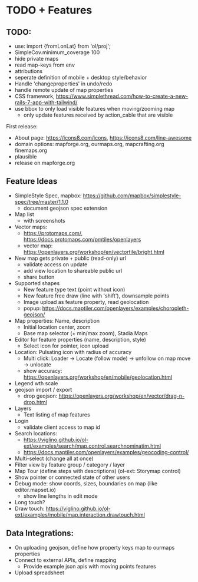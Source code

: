 # TODO + Features

## TODO:

* use: import {fromLonLat} from 'ol/proj';
* SimpleCov.minimum_coverage 100
* hide private maps
* read map-keys from env
* attributions
* seperate definition of mobile + desktop style/behavior
* Handle 'changeproperties' in undo/redo
* handle remote update of map properties
* CSS framework, https://www.simplethread.com/how-to-create-a-new-rails-7-app-with-tailwind/
* use bbox to only load visible features when moving/zooming map
  * only update features received by action_cable that are visible

First release:

* About page: https://icons8.com/icons, https://icons8.com/line-awesome
* domain options: mapforge.org, ourmaps.org, mapcrafting.org finemaps.org
* plausible
* release on mapforge.org


## Feature Ideas

* SimpleStyle Spec, mapbox: https://github.com/mapbox/simplestyle-spec/tree/master/1.1.0
  * document geojson spec extension
* Map list
  * with screenshots
* Vector maps:
  * https://protomaps.com/, https://docs.protomaps.com/pmtiles/openlayers
  * vector map: https://openlayers.org/workshop/en/vectortile/bright.html
* New map gets private + public (read-only) url
  * validate access on update
  * add view location to shareable public url
  * share button
* Supported shapes
  * New feature type text (point without icon)
  * New feature free draw (line with 'shift'), downsample points
  * Image upload as feature property, read geolocation
  * popup: https://docs.maptiler.com/openlayers/examples/choropleth-geojson/
* Map properties: Name, description
  * Initial location center, zoom
  * Base map selector (+ min/max zoom), Stadia Maps
* Editor for feature properties (name, description, style)
  * Select icon for pointer, icon upload
* Location: Pulsating icon with radius of accuracy
  * Multi click: Loader -> Locate (follow mode) -> unfollow on map move -> unlocate
  * show accuracy: https://openlayers.org/workshop/en/mobile/geolocation.html
* Legend wth scale
* geojson import / export
  * drop geojson: https://openlayers.org/workshop/en/vector/drag-n-drop.html
* Layers
  * Text listing of map features
* Login
   * validate client access to map id
* Search locations:
  * https://viglino.github.io/ol-ext/examples/search/map.control.searchnominatim.html
  * https://docs.maptiler.com/openlayers/examples/geocoding-control/
* Multi-select (change all at once)
* Filter view by feature group / category / layer
* Map Tour (define steps with descriptions) (ol-ext: Storymap control)
* Show pointer or connected state of other users
* Debug mode: show coords, sizes, boundaries on map (like editor.mapset.io)
  * show line lengths in edit mode
* Long touch?
* Draw touch: https://viglino.github.io/ol-ext/examples/mobile/map.interaction.drawtouch.html


## Data Integrations:

* On uploading geojson, define how property keys map to ourmaps properties
* Connect to external APIs, define mapping
  * Provide example json apis with moving points features
* Upload spreadsheet
